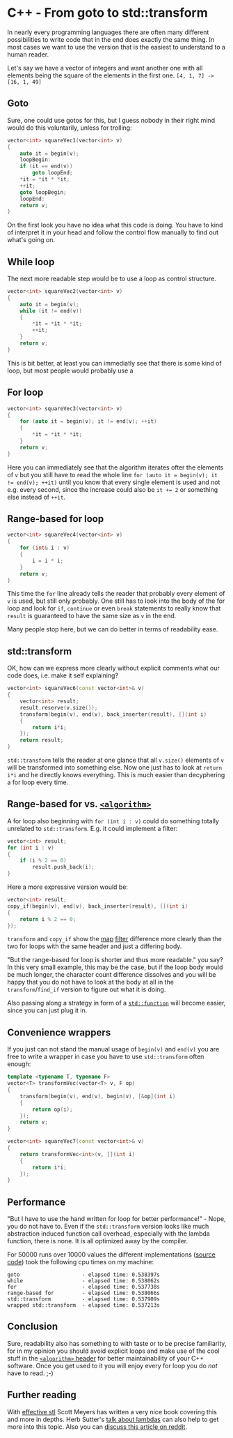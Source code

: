 # C++ - From goto to std::transform

In nearly every programming languages there are often many different possibilities to write code that in the end does exactly the same thing. In most cases we want to use the version that is the easiest to understand to a human reader.

Let's say we have a vector of integers and want another one with all elements being the square of the elements in the first one.
`[4, 1, 7] -> [16, 1, 49]`


## Goto
Sure, one could use gotos for this, but I guess nobody in their right mind would do this voluntarily, unless for trolling:

```c++
vector<int> squareVec1(vector<int> v)
{
    auto it = begin(v);
    loopBegin:
    if (it == end(v))
        goto loopEnd;
    *it = *it * *it;
    ++it;
    goto loopBegin;
    loopEnd:
    return v;
}
```
On the first look you have no idea what this code is doing. You have to kind of interpret it in your head and follow the control flow manually to find out what's going on.


## While loop
The next more readable step would be to use a loop as control structure.
```c++
vector<int> squareVec2(vector<int> v)
{
    auto it = begin(v);
    while (it != end(v))
    {
        *it = *it * *it;
        ++it;
    }
    return v;
}
```
This is bit better, at least you can immediatly see that there is some kind of loop, but most people would probably use a


## For loop
```c++
vector<int> squareVec3(vector<int> v)
{
    for (auto it = begin(v); it != end(v); ++it)
    {
        *it = *it * *it;
    }
    return v;
}
```
Here you can immediately see that the algorithm iterates ofter the elements of `v` but you still have to read the whole line `for (auto it = begin(v); it != end(v); ++it)` until you know that every single element is used and not e.g. every second, since the increase could also be `it += 2` or something else instead of `++it`.


## Range-based for loop
```c++
vector<int> squareVec4(vector<int> v)
{
    for (int& i : v)
    {
        i = i * i;
    }
    return v;
}

```
This time the `for` line already tells the reader that probably every element of `v` is used, but still only probably. One still has to look into the body of the for loop and look for `if`, `continue` or even `break` statements to really know that `result` is guaranteed to have the same size as `v` in the end.

Many people stop here, but we can do better in terms of readability ease.


## std::transform
OK, how can we express more clearly without explicit comments what our code does, i.e. make it self explaining?

```c++
vector<int> squareVec6(const vector<int>& v)
{
    vector<int> result;
    result.reserve(v.size());
    transform(begin(v), end(v), back_inserter(result), [](int i)
    {
        return i*i;
    });
    return result;
}
```
`std::transform` tells the reader at one glance that all `v.size()` elements of `v` will be transformed into something else.
Now one just has to look at `return i*i` and he directly knows everything.
This is much easier than decyphering a for loop every time.


## Range-based for vs. [`<algorithm>`](http://en.cppreference.com/w/cpp/algorithm)
A for loop also beginning with `for (int i : v)` could do something totally unrelated to `std::transform`. E.g. it could implement a filter:
```c++
vector<int> result;
for (int i : v)
{
    if (i % 2 == 0)
        result.push_back(i);
}
```

Here a more expressive version would be:
```c++
vector<int> result;
copy_if(begin(v), end(v), back_inserter(result), [](int i)
{
    return i % 2 == 0;
});
```
`transform` and `copy_if` show the [map](http://en.wikipedia.org/wiki/Map_%28higher-order_function%29) [filter](http://en.wikipedia.org/wiki/Filter_%28higher-order_function%29) difference more clearly than the two for loops with the same header and just a differing body.

"But the range-based for loop is shorter and thus more readable." you say? In this very small example, this may be the case, but if the loop body would be much longer, the character count difference dissolves and you will be happy that you do not have to look at the body at all in the `transform`/`find_if` version to figure out what it is doing.

Also passing along a strategy in form of a [`std::function`](http://en.cppreference.com/w/cpp/utility/functional/function) will become easier, since you can just plug it in.


## Convenience wrappers
If you just can not stand the manual usage of `begin(v)` and `end(v)` you are free to write a wrapper in case you have to use `std::transform` often enough:
```c++
template <typename T, typename F>
vector<T> transformVec(vector<T> v, F op)
{
    transform(begin(v), end(v), begin(v), [&op](int i)
    {
        return op(i);
    });
    return v;
}

vector<int> squareVec7(const vector<int>& v)
{
    return transformVec<int>(v, [](int i)
    {
        return i*i;
    });
}
```


## Performance
"But I have to use the hand written for loop for better performance!" - Nope, you do not have to.
Even if the `std::transform` version looks like much abstraction induced function call overhead, especially with the lambda function, there is none. It is all optimized away by the compiler.

For 50000 runs over 10000 values the different implementations ([source code](https://gist.github.com/Dobiasd/839acc2bc7a1f48a5063)) took the following cpu times on my machine:
```
goto                    - elapsed time: 0.538397s
while                   - elapsed time: 0.538062s
for                     - elapsed time: 0.537738s
range-based for         - elapsed time: 0.538066s
std::transform          - elapsed time: 0.537909s
wrapped std::transform  - elapsed time: 0.537213s
```


## Conclusion
Sure, readability also has something to with taste or to be precise familiarity, for in my opinion you should avoid explicit loops and make use of the cool stuff in the [`<algorithm>` header](http://en.cppreference.com/w/cpp/algorithm) for better maintainability of your C++ software. Once you get used to it you will enjoy every for loop you do *not* have to read. ;-)


## Further reading
With [effective stl](http://www.amazon.com/dp/0201749629) Scott Meyers has written a very nice book covering this and more in depths.
Herb Sutter's [talk about lambdas](https://www.youtube.com/watch?v=rcgRY7sOA58) can also help to get more into this topic.
Also you can [discuss this article on reddit](http://redd.it/22q18m).
